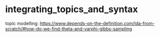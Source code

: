 # integrating_topics_and_syntax

topic modelling: https://www.depends-on-the-definition.com/lda-from-scratch/#how-do-we-find-theta-and-varphi-gibbs-sampling
